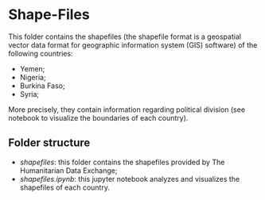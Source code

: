 # Shape-Files

This folder contains the shapefiles (the shapefile format is a geospatial vector data format for geographic information system (GIS) software) of the following countries:

- Yemen;
- Nigeria;
- Burkina Faso;
- Syria;

More precisely, they contain information regarding political division (see notebook to visualize the boundaries of each country).

## Folder structure

- *shapefiles*: this folder contains the shapefiles provided by The Humanitarian Data Exchange;
- *shapefiles.ipynb*: this jupyter notebook analyzes and visualizes the shapefiles of each country.

